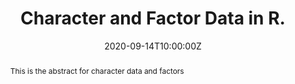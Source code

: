 ---
abstract: This is the abstract for character data and factors
address:
  city: Richmond
  country: United States
  postcode: "23284"
  region: VA
  street: 1000 West Cary Street
all_day: false
authors: ["Rodney"]
date: "2020-09-14T10:00:00Z"
date_end: "2020-09-14T15:00:00Z"
event: Data Literacy Lecture on Character Data & Factors
event_url: https://us02web.zoom.us/j/86289645889?pwd=YzVBZlhPYUwydE5pNWVhTFExSlA2Zz09
featured: false
location: Center for Environmental Studies
math: false
summary: Character data and factors.
tags: ["forcats"]
keywords: ["data munging"]
title: Character and Factor Data in R.
url_code: ""
url_pdf: ""
url_slides: ""
url_video: ""
---